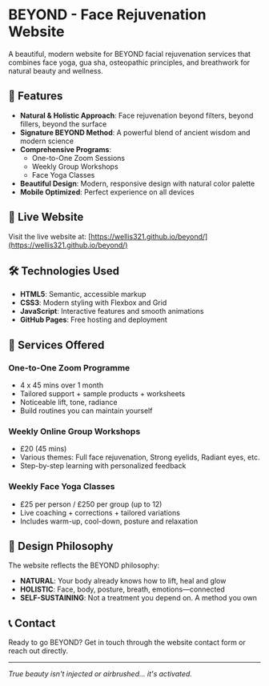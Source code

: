 # BEYOND - Face Rejuvenation Website

A beautiful, modern website for BEYOND facial rejuvenation services that combines face yoga, gua sha, osteopathic principles, and breathwork for natural beauty and wellness.

## 🌟 Features

- **Natural & Holistic Approach**: Face rejuvenation beyond filters, beyond fillers, beyond the surface
- **Signature BEYOND Method**: A powerful blend of ancient wisdom and modern science
- **Comprehensive Programs**:
  - One-to-One Zoom Sessions
  - Weekly Group Workshops
  - Face Yoga Classes
- **Beautiful Design**: Modern, responsive design with natural color palette
- **Mobile Optimized**: Perfect experience on all devices

## 🚀 Live Website

Visit the live website at: [https://wellis321.github.io/beyond/](https://wellis321.github.io/beyond/)

## 🛠️ Technologies Used

- **HTML5**: Semantic, accessible markup
- **CSS3**: Modern styling with Flexbox and Grid
- **JavaScript**: Interactive features and smooth animations
- **GitHub Pages**: Free hosting and deployment

## 📱 Services Offered

### One-to-One Zoom Programme
- 4 x 45 mins over 1 month
- Tailored support + sample products + worksheets
- Noticeable lift, tone, radiance
- Build routines you can maintain yourself

### Weekly Online Group Workshops
- £20 (45 mins)
- Various themes: Full face rejuvenation, Strong eyelids, Radiant eyes, etc.
- Step-by-step learning with personalized feedback

### Weekly Face Yoga Classes
- £25 per person / £250 per group (up to 12)
- Live coaching + corrections + tailored variations
- Includes warm-up, cool-down, posture and relaxation

## 🎨 Design Philosophy

The website reflects the BEYOND philosophy:
- **NATURAL**: Your body already knows how to lift, heal and glow
- **HOLISTIC**: Face, body, posture, breath, emotions—connected
- **SELF-SUSTAINING**: Not a treatment you depend on. A method you own

## 📞 Contact

Ready to go BEYOND? Get in touch through the website contact form or reach out directly.

---

*True beauty isn't injected or airbrushed… it's activated.*
